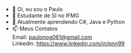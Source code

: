 - 👋 Oi, eu sou o Paulo
- 👀 Estudante de SI no IFMG
- 🌱 Atualmente aprendendo C#, Java e Python
- 📫 Meus Contatos<br> 
      Email: paulonog061@gmail.com<br>
      Linkedin: https://www.linkedin.com/in/pnn99
<!---
pnn99/pnn99 is a ✨ special ✨ repository because its `README.md` (this file) appears on your GitHub profile.
You can click the Preview link to take a look at your changes.
--->
